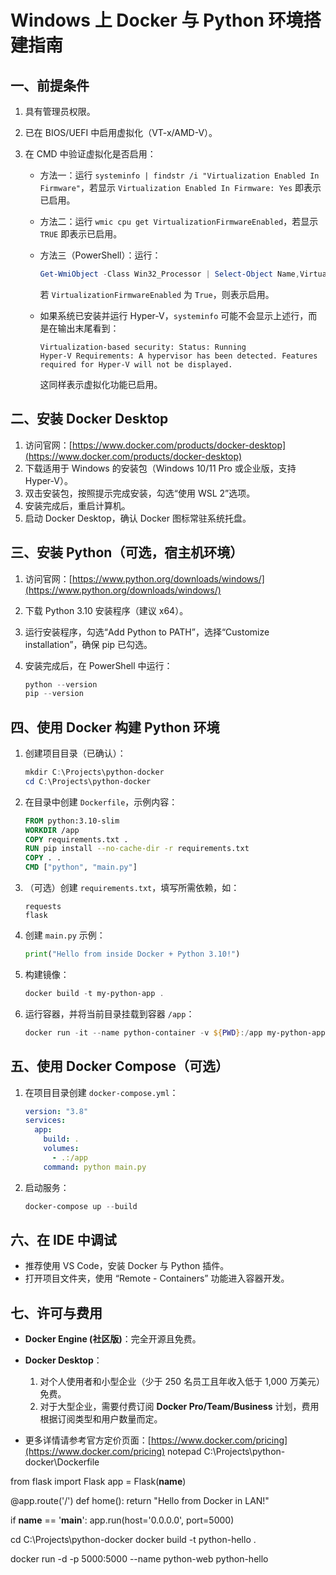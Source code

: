 # Windows 上 Docker 与 Python 环境搭建指南

## 一、前提条件

1. 具有管理员权限。
2. 已在 BIOS/UEFI 中启用虚拟化（VT-x/AMD-V）。
3. 在 CMD 中验证虚拟化是否启用：

   * 方法一：运行 `systeminfo | findstr /i "Virtualization Enabled In Firmware"`，若显示 `Virtualization Enabled In Firmware: Yes` 即表示已启用。
   * 方法二：运行 `wmic cpu get VirtualizationFirmwareEnabled`，若显示 `TRUE` 即表示已启用。
   * 方法三（PowerShell）：运行：

     ```powershell
     Get-WmiObject -Class Win32_Processor | Select-Object Name,VirtualizationFirmwareEnabled
     ```

     若 `VirtualizationFirmwareEnabled` 为 `True`，则表示启用。
   * 如果系统已安装并运行 Hyper-V，`systeminfo` 可能不会显示上述行，而是在输出末尾看到：

     ```
     Virtualization-based security: Status: Running
     Hyper-V Requirements: A hypervisor has been detected. Features required for Hyper-V will not be displayed.
     ```

     这同样表示虚拟化功能已启用。

## 二、安装 Docker Desktop

1. 访问官网：[https://www.docker.com/products/docker-desktop](https://www.docker.com/products/docker-desktop)
2. 下载适用于 Windows 的安装包（Windows 10/11 Pro 或企业版，支持 Hyper-V）。
3. 双击安装包，按照提示完成安装，勾选“使用 WSL 2”选项。
4. 安装完成后，重启计算机。
5. 启动 Docker Desktop，确认 Docker 图标常驻系统托盘。

## 三、安装 Python（可选，宿主机环境）

1. 访问官网：[https://www.python.org/downloads/windows/](https://www.python.org/downloads/windows/)
2. 下载 Python 3.10 安装程序（建议 x64）。
3. 运行安装程序，勾选“Add Python to PATH”，选择“Customize installation”，确保 pip 已勾选。
4. 安装完成后，在 PowerShell 中运行：

   ```powershell
   python --version
   pip --version
   ```

## 四、使用 Docker 构建 Python 环境

1. 创建项目目录（已确认）：

   ```powershell
   mkdir C:\Projects\python-docker
   cd C:\Projects\python-docker
   ```
2. 在目录中创建 `Dockerfile`，示例内容：

   ```dockerfile
   FROM python:3.10-slim
   WORKDIR /app
   COPY requirements.txt .
   RUN pip install --no-cache-dir -r requirements.txt
   COPY . .
   CMD ["python", "main.py"]
   ```
3. （可选）创建 `requirements.txt`，填写所需依赖，如：

   ```text
   requests
   flask
   ```
4. 创建 `main.py` 示例：

   ```python
   print("Hello from inside Docker + Python 3.10!")
   ```
5. 构建镜像：

   ```powershell
   docker build -t my-python-app .
   ```
6. 运行容器，并将当前目录挂载到容器 `/app`：

   ```powershell
   docker run -it --name python-container -v ${PWD}:/app my-python-app
   ```

## 五、使用 Docker Compose（可选）

1. 在项目目录创建 `docker-compose.yml`：

   ```yaml
   version: "3.8"
   services:
     app:
       build: .
       volumes:
         - .:/app
       command: python main.py
   ```
2. 启动服务：

   ```powershell
   docker-compose up --build
   ```

## 六、在 IDE 中调试

* 推荐使用 VS Code，安装 Docker 与 Python 插件。
* 打开项目文件夹，使用 “Remote - Containers” 功能进入容器开发。

## 七、许可与费用

* **Docker Engine (社区版)**：完全开源且免费。
* **Docker Desktop**：

  1. 对个人使用者和小型企业（少于 250 名员工且年收入低于 1,000 万美元）免费。
  2. 对于大型企业，需要付费订阅 **Docker Pro/Team/Business** 计划，费用根据订阅类型和用户数量而定。
* 更多详情请参考官方定价页面：[https://www.docker.com/pricing](https://www.docker.com/pricing)
notepad C:\Projects\python-docker\Dockerfile

from flask import Flask
app = Flask(__name__)

@app.route('/')
def home():
    return "Hello from Docker in LAN!"

if __name__ == '__main__':
    app.run(host='0.0.0.0', port=5000)

cd C:\Projects\python-docker
docker build -t python-hello .

docker run -d -p 5000:5000 --name python-web python-hello
